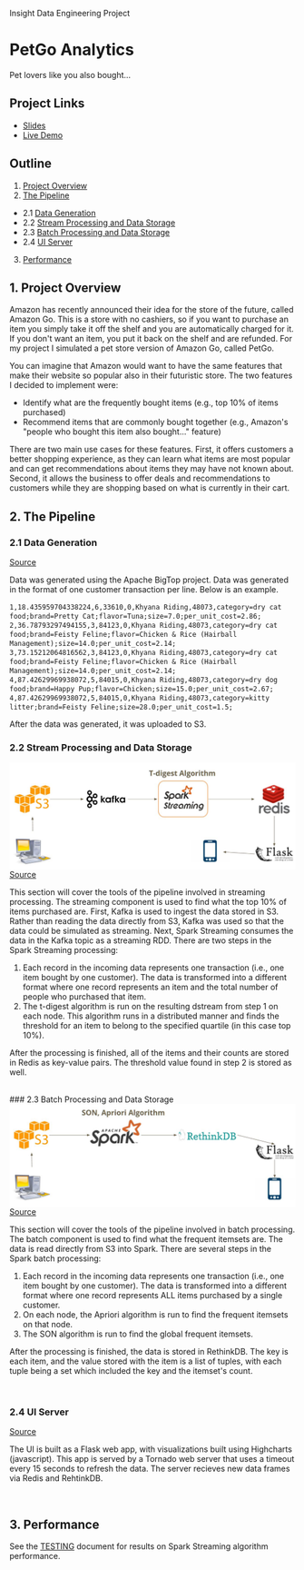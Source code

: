 Insight Data Engineering Project

# PetGo Analytics
Pet lovers like you also bought...

## Project Links

 * [Slides][slides]
 * [Live Demo][demo]

## Outline

1. [Project Overview](README.md#1-introduction)
2. [The Pipeline](README.md#2-the-pipeline)
 * 2.1 [Data Generation](README.md#21-data-generation)
 * 2.2 [Stream Processing and Data Storage](README.md#22-stream-processing-and-data-storage)
 * 2.3 [Batch Processing and Data Storage](README.md#23-batch-processing-and-data-storage)
 * 2.4 [UI Server](README.md#24-ui-server)
3. [Performance](README.md#3-performance)



## 1. Project Overview

Amazon has recently announced their idea for the store of the future, called Amazon Go. This is a store with no cashiers, so if you want to purchase an item you simply take it off the shelf and you are automatically charged for it. If you don't want an item, you put it back on the shelf and are refunded. For my project I simulated a pet store version of Amazon Go, called PetGo.

You can imagine that Amazon would want to have the same features that make their website so popular also in their futuristic store. The two features I decided to implement were:

 * Identify what are the frequently bought items (e.g., top 10% of items purchased)
 * Recommend items that are commonly bought together (e.g., Amazon's "people who bought this item also bought..." feature)

There are two main use cases for these features. First, it offers customers a better shopping experience, as they can learn what items are most popular and can get recommendations about items they may have not known about. Second, it allows the business to offer deals and recommendations to customers while they are shopping based on what is currently in their cart.



## 2. The Pipeline

### 2.1 Data Generation

[Source](DataGeneration)

Data was generated using the Apache BigTop project. Data was generated in the format of one customer transaction per line. Below is an example. 

~~~
1,18.435959704338224,6,33610,0,Khyana Riding,48073,category=dry cat food;brand=Pretty Cat;flavor=Tuna;size=7.0;per_unit_cost=2.86;
2,36.78793297494155,3,84123,0,Khyana Riding,48073,category=dry cat food;brand=Feisty Feline;flavor=Chicken & Rice (Hairball Management);size=14.0;per_unit_cost=2.14;
3,73.15212064816562,3,84123,0,Khyana Riding,48073,category=dry cat food;brand=Feisty Feline;flavor=Chicken & Rice (Hairball Management);size=14.0;per_unit_cost=2.14;
4,87.42629969938072,5,84015,0,Khyana Riding,48073,category=dry dog food;brand=Happy Pup;flavor=Chicken;size=15.0;per_unit_cost=2.67;
4,87.42629969938072,5,84015,0,Khyana Riding,48073,category=kitty litter;brand=Feisty Feline;size=28.0;per_unit_cost=1.5;
~~~

After the data was generated, it was uploaded to S3.

### 2.2 Stream Processing and Data Storage

<img align="left" src="pics/stream_pipeline.JPG" />

[Source](Spark/Batch)

This section will cover the tools of the pipeline involved in streaming processing. The streaming component is used to find what the top 10% of items purchased are. First, Kafka is used to ingest the data stored in S3. Rather than reading the data directly from S3, Kafka was used so that the data could be simulated as streaming. Next, Spark Streaming consumes the data in the Kafka topic as a streaming RDD. There are two steps in the Spark Streaming processing:

1. Each record in the incoming data represents one transaction (i.e., one item bought by one customer). The data is transformed into a different format where one record represents an item and the total number of people who purchased that item.
2. The t-digest algorithm is run on the resulting dstream from step 1 on each node. This algorithm runs in a distributed manner and finds the threshold for an item to belong to the specified quartile (in this case top 10%).

After the processing is finished, all of the items and their counts are stored in Redis as key-value pairs. The threshold value found in step 2 is stored as well.


<br clear="all" />
### 2.3 Batch Processing and Data Storage

<img align="right" src="pics/batch_pipeline.JPG" />

[Source](Spark/Batch)

This section will cover the tools of the pipeline involved in batch processing. The batch component is used to find what the frequent itemsets are. The data is read directly from S3 into Spark. There are several steps in the Spark batch processing:

1. Each record in the incoming data represents one transaction (i.e., one item bought by one customer). The data is transformed into a different format where one record represents ALL items purchased by a single customer.
2. On each node, the Apriori algorithm is run to find the frequent itemsets on that node.
3. The SON algorithm is run to find the global frequent itemsets. 

After the processing is finished, the data is stored in RethinkDB. The key is each item, and the value stored with the item is a list of tuples, with each tuple being a set which included the key and the itemset's count.


<br clear="all" />

### 2.4 UI Server

[Source](Flask)

The UI is built as a Flask web app, with
visualizations built using Highcharts (javascript). This app is served by a Tornado web server that uses
a timeout every 15 seconds to refresh the data. The server recieves new data frames via Redis and RehtinkDB. 

<br clear="all" />

## 3. Performance

See the [TESTING][testing] document for results on Spark Streaming algorithm performance.

<br clear="all" />

[demo]: http://www.petgoanalytics.us/
[slides]: http://goo.gl/FTW14K
[testing]: TESTING.md
